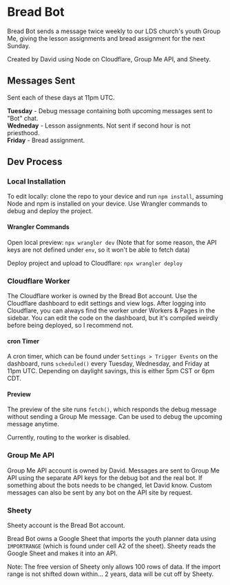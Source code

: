# Bread Bot

Bread Bot sends a message twice weekly to our LDS church's youth Group Me, giving the lesson assignments and bread assignment for the next Sunday.

Created by David using Node on Cloudflare, Group Me API, and Sheety. 

## Messages Sent

Sent each of these days at 11pm UTC.

**Tuesday** - Debug message containing both upcoming messages sent to "Bot" chat.  
**Wedneday** - Lesson assignments. Not sent if second hour is not priesthood.  
**Friday** - Bread assignment.

## Dev Process

### Local Installation

To edit locally: clone the repo to your device and run `npm install`, assuming Node and npm is installed on your device. Use Wrangler commands to debug and deploy the project.

#### Wrangler Commands

Open local preview: `npx wrangler dev` (Note that for some reason, the API keys are not defined under `env`, so it won't be able to fetch data)

Deploy project and upload to Cloudflare: `npx wrangler deploy`

### Cloudflare Worker

The Cloudflare worker is owned by the Bread Bot account. Use the Cloudflare dashboard to edit settings and view logs. After logging into Cloudflare, you can always find the worker under Workers & Pages in the sidebar. You can edit the code on the dashboard, but it's compiled weirdly before being deployed, so I recommend not.

#### cron Timer

A cron timer, which can be found under `Settings > Trigger Events` on the dashboard, runs `scheduled()` every Tuesday, Wednesday, and Friday at 11pm UTC. Depending on daylight savings, this is either 5pm CST or 6pm CDT.

#### Preview

The preview of the site runs `fetch()`, which responds the debug message without sending a Group Me message. Can be used to debug the upcoming message anytime.

Currently, routing to the worker is disabled.

### Group Me API

Group Me API account is owned by David. Messages are sent to Group Me API using the separate API keys for the debug bot and the real bot. If something about the bots needs to be changed, let David know. Custom messages can also be sent by any bot on the API site by request.

### Sheety

Sheety account is the Bread Bot account. 

Bread Bot owns a Google Sheet that imports the youth planner data using `IMPORTRANGE` (which is found under cell A2 of the sheet). Sheety reads the Google Sheet and makes it into an API. 

Note: The free version of Sheety only allows 100 rows of data. If the import range is not shifted down within... 2 years, data will be cut off by Sheety.